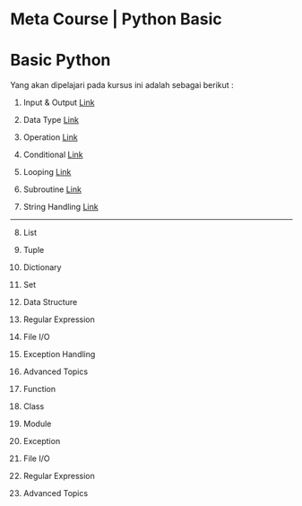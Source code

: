 <h1> Meta Course | Python Basic </h1>

# Basic Python 

Yang akan dipelajari pada kursus ini adalah sebagai berikut : 

1. Input & Output 
[Link](InputOutput.md)


2. Data Type
[Link](DataType.md)

3. Operation
[Link](Operation.md)

4. Conditional
[Link](Conditional.md)

5. Looping
[Link](Looping.md)

6. Subroutine
[Link](Subroutine.md)

7. String Handling
[Link](StringHandling.md)


---


8. List

9. Tuple

10. Dictionary

11. Set

12. Data Structure

13. Regular Expression

14. File I/O

15. Exception Handling

16. Advanced Topics

17. Function

18. Class

19. Module

20. Exception

21. File I/O

22. Regular Expression

23. Advanced Topics

